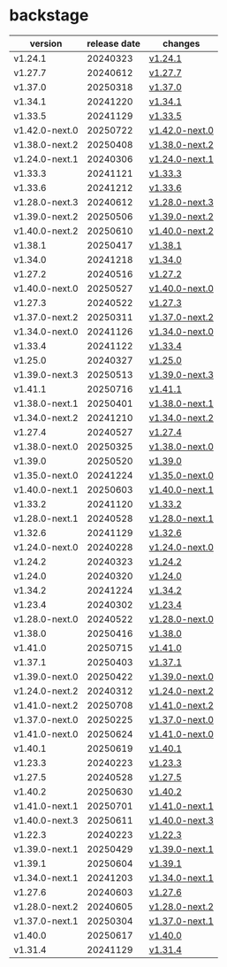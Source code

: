 # backstage	


|version|release date|changes|
|---|---|---|
|v1.24.1|20240323|[v1.24.1](./v1.24.1-20240323.md)|
|v1.27.7|20240612|[v1.27.7](./v1.27.7-20240612.md)|
|v1.37.0|20250318|[v1.37.0](./v1.37.0-20250318.md)|
|v1.34.1|20241220|[v1.34.1](./v1.34.1-20241220.md)|
|v1.33.5|20241129|[v1.33.5](./v1.33.5-20241129.md)|
|v1.42.0-next.0|20250722|[v1.42.0-next.0](./v1.42.0-next.0-20250722.md)|
|v1.38.0-next.2|20250408|[v1.38.0-next.2](./v1.38.0-next.2-20250408.md)|
|v1.24.0-next.1|20240306|[v1.24.0-next.1](./v1.24.0-next.1-20240306.md)|
|v1.33.3|20241121|[v1.33.3](./v1.33.3-20241121.md)|
|v1.33.6|20241212|[v1.33.6](./v1.33.6-20241212.md)|
|v1.28.0-next.3|20240612|[v1.28.0-next.3](./v1.28.0-next.3-20240612.md)|
|v1.39.0-next.2|20250506|[v1.39.0-next.2](./v1.39.0-next.2-20250506.md)|
|v1.40.0-next.2|20250610|[v1.40.0-next.2](./v1.40.0-next.2-20250610.md)|
|v1.38.1|20250417|[v1.38.1](./v1.38.1-20250417.md)|
|v1.34.0|20241218|[v1.34.0](./v1.34.0-20241218.md)|
|v1.27.2|20240516|[v1.27.2](./v1.27.2-20240516.md)|
|v1.40.0-next.0|20250527|[v1.40.0-next.0](./v1.40.0-next.0-20250527.md)|
|v1.27.3|20240522|[v1.27.3](./v1.27.3-20240522.md)|
|v1.37.0-next.2|20250311|[v1.37.0-next.2](./v1.37.0-next.2-20250311.md)|
|v1.34.0-next.0|20241126|[v1.34.0-next.0](./v1.34.0-next.0-20241126.md)|
|v1.33.4|20241122|[v1.33.4](./v1.33.4-20241122.md)|
|v1.25.0|20240327|[v1.25.0](./v1.25.0-20240327.md)|
|v1.39.0-next.3|20250513|[v1.39.0-next.3](./v1.39.0-next.3-20250513.md)|
|v1.41.1|20250716|[v1.41.1](./v1.41.1-20250716.md)|
|v1.38.0-next.1|20250401|[v1.38.0-next.1](./v1.38.0-next.1-20250401.md)|
|v1.34.0-next.2|20241210|[v1.34.0-next.2](./v1.34.0-next.2-20241210.md)|
|v1.27.4|20240527|[v1.27.4](./v1.27.4-20240527.md)|
|v1.38.0-next.0|20250325|[v1.38.0-next.0](./v1.38.0-next.0-20250325.md)|
|v1.39.0|20250520|[v1.39.0](./v1.39.0-20250520.md)|
|v1.35.0-next.0|20241224|[v1.35.0-next.0](./v1.35.0-next.0-20241224.md)|
|v1.40.0-next.1|20250603|[v1.40.0-next.1](./v1.40.0-next.1-20250603.md)|
|v1.33.2|20241120|[v1.33.2](./v1.33.2-20241120.md)|
|v1.28.0-next.1|20240528|[v1.28.0-next.1](./v1.28.0-next.1-20240528.md)|
|v1.32.6|20241129|[v1.32.6](./v1.32.6-20241129.md)|
|v1.24.0-next.0|20240228|[v1.24.0-next.0](./v1.24.0-next.0-20240228.md)|
|v1.24.2|20240323|[v1.24.2](./v1.24.2-20240323.md)|
|v1.24.0|20240320|[v1.24.0](./v1.24.0-20240320.md)|
|v1.34.2|20241224|[v1.34.2](./v1.34.2-20241224.md)|
|v1.23.4|20240302|[v1.23.4](./v1.23.4-20240302.md)|
|v1.28.0-next.0|20240522|[v1.28.0-next.0](./v1.28.0-next.0-20240522.md)|
|v1.38.0|20250416|[v1.38.0](./v1.38.0-20250416.md)|
|v1.41.0|20250715|[v1.41.0](./v1.41.0-20250715.md)|
|v1.37.1|20250403|[v1.37.1](./v1.37.1-20250403.md)|
|v1.39.0-next.0|20250422|[v1.39.0-next.0](./v1.39.0-next.0-20250422.md)|
|v1.24.0-next.2|20240312|[v1.24.0-next.2](./v1.24.0-next.2-20240312.md)|
|v1.41.0-next.2|20250708|[v1.41.0-next.2](./v1.41.0-next.2-20250708.md)|
|v1.37.0-next.0|20250225|[v1.37.0-next.0](./v1.37.0-next.0-20250225.md)|
|v1.41.0-next.0|20250624|[v1.41.0-next.0](./v1.41.0-next.0-20250624.md)|
|v1.40.1|20250619|[v1.40.1](./v1.40.1-20250619.md)|
|v1.23.3|20240223|[v1.23.3](./v1.23.3-20240223.md)|
|v1.27.5|20240528|[v1.27.5](./v1.27.5-20240528.md)|
|v1.40.2|20250630|[v1.40.2](./v1.40.2-20250630.md)|
|v1.41.0-next.1|20250701|[v1.41.0-next.1](./v1.41.0-next.1-20250701.md)|
|v1.40.0-next.3|20250611|[v1.40.0-next.3](./v1.40.0-next.3-20250611.md)|
|v1.22.3|20240223|[v1.22.3](./v1.22.3-20240223.md)|
|v1.39.0-next.1|20250429|[v1.39.0-next.1](./v1.39.0-next.1-20250429.md)|
|v1.39.1|20250604|[v1.39.1](./v1.39.1-20250604.md)|
|v1.34.0-next.1|20241203|[v1.34.0-next.1](./v1.34.0-next.1-20241203.md)|
|v1.27.6|20240603|[v1.27.6](./v1.27.6-20240603.md)|
|v1.28.0-next.2|20240605|[v1.28.0-next.2](./v1.28.0-next.2-20240605.md)|
|v1.37.0-next.1|20250304|[v1.37.0-next.1](./v1.37.0-next.1-20250304.md)|
|v1.40.0|20250617|[v1.40.0](./v1.40.0-20250617.md)|
|v1.31.4|20241129|[v1.31.4](./v1.31.4-20241129.md)|
